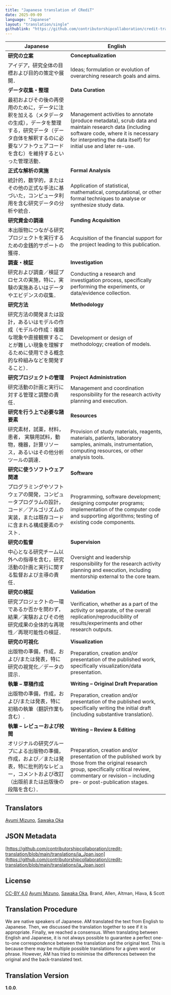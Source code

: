 ```yaml
---
title: "Japanese translation of CRediT"
date: 2025-09-09
language: "Japanese"
layout: "translation/single"
githublink: "https://github.com/contributorshipcollaboration/credit-translation/blob/main/translations/ja_Jpan.json"
---
```


| Japanese | English |
| --- | --- |
| **研究の立案** | **Conceptualization** |
| アイデア，研究全体の目標および目的の策定や展開． | Ideas; formulation or evolution of overarching research goals and aims. |
| **データ収集・整理** | **Data Curation** |
| 最初およびその後の再使用のために，データに注釈を加える（メタデータの生成），データを整理する，研究データ（データ自体を解釈するのに必要なソフトウェアコードを含む）を維持するといった管理活動． | Management activities to annotate (produce metadata), scrub data and maintain research data (including software code, where it is necessary for interpreting the data itself) for initial use and later re-use. |
| **正式な解析の実施** | **Formal Analysis** |
| 統計的，数学的，またはその他の正式な手法に基づいた，コンピュータ利用を含む研究データの分析や統合． | Application of statistical, mathematical, computational, or other formal techniques to analyse or synthesize study data. |
| **研究資金の調達** | **Funding Acquisition** |
| 本出版物につながる研究プロジェクトを実行するための金銭的サポートの獲得． | Acquisition of the financial support for the project leading to this publication. |
| **調査・検証** | **Investigation** |
| 研究および調査／検証プロセスの実施，特に，実験の実施あるいはデータやエビデンスの収集． | Conducting a research and investigation process, specifically performing the experiments, or data/evidence collection. |
| **研究方法** | **Methodology** |
| 研究方法の開発または設計，あるいはモデルの作成（モデルの作成：複雑な現象や直接観察することが難しい現象を理解するために使用できる概念的な枠組みなどを開発すること）． | Development or design of methodology; creation of models. |
| **研究プロジェクトの管理** | **Project Administration** |
| 研究活動の計画と実行に対する管理と調整の責任． | Management and coordination responsibility for the research activity planning and execution. |
| **研究を行う上で必要な諸要素** | **Resources** |
| 研究素材，試薬，材料，患者， 実験用試料，動物，機器，計算リソース，あるいはその他分析ツールの調達． | Provision of study materials, reagents, materials, patients, laboratory samples, animals, instrumentation, computing resources, or other analysis tools. |
| **研究に使うソフトウェア関連** | **Software** |
| プログラミングやソフトウェアの開発，コンピュータプログラムの設計，コード／アルゴリズムの実装，または既存コードに含まれる構成要素のテスト． | Programming, software development; designing computer programs; implementation of the computer code and supporting algorithms; testing of existing code components. |
| **研究の監督** | **Supervision** |
| 中心となる研究チーム以外への指導を含む，研究活動の計画と実行に関する監督および主導の責任． | Oversight and leadership responsibility for the research activity planning and execution, including mentorship external to the core team. |
| **研究の検証** | **Validation** |
| 研究プロジェクトの一環であるか否かを問わず，結果／実験およびその他研究成果の全体的な再現性／再現可能性の検証． | Verification, whether as a part of the activity or separate, of the overall replication/reproducibility of results/experiments and other research outputs. |
| **研究の可視化** | **Visualization** |
| 出版物の準備，作成，および/または発表，特に研究の視覚化／データの提示． | Preparation, creation and/or presentation of the published work, specifically visualization/data presentation. |
| **執筆 – 草稿作成** | **Writing – Original Draft Preparation** |
| 出版物の準備，作成，および/または発表，特に初稿の執筆（翻訳作業も含む）. | Preparation, creation and/or presentation of the published work, specifically writing the initial draft (including substantive translation). |
| **執筆 – レビューおよび校閲** | **Writing – Review & Editing** |
| オリジナルの研究グループによる出版物の準備，作成，および／または発表，特に批判的なレビュー，コメントおよび改訂（出版前または出版後の段階を含む）． | Preparation, creation and/or presentation of the published work by those from the original research group, specifically critical review, commentary or revision – including pre- or post-publication stages. |

## Translators

[Ayumi  Mizuno](https://orcid.org/0000-0003-0822-5637), [Sawaka  Oka](https://orcid.org/NA)

## JSON Metadata

[https://github.com/contributorshipcollaboration/credit-translation/blob/main/translations/ja_Jpan.json](https://github.com/contributorshipcollaboration/credit-translation/blob/main/translations/ja_Jpan.json)

## License

[CC-BY 4.0](https://creativecommons.org/licenses/by/4.0/) [Ayumi  Mizuno](https://orcid.org/0000-0003-0822-5637), [Sawaka  Oka](https://orcid.org/NA), Brand, Allen, Altman, Hlava, & Scott

## Translation Procedure

We are native speakers of Japanese. AM translated the text from English to Japanese. Then, we discussed the translation together to see if it is appropriate. Finally, we reached a consensus. When translating between English and Japanese, it is not always possible to guarantee a perfect one-to-one correspondence between the translation and the original text. This is because there may be multiple possible translations for a given word or phrase. However, AM has tried to minimise the differences between the original and the back-translated text.
## Translation Version

 **1.0.0**.
